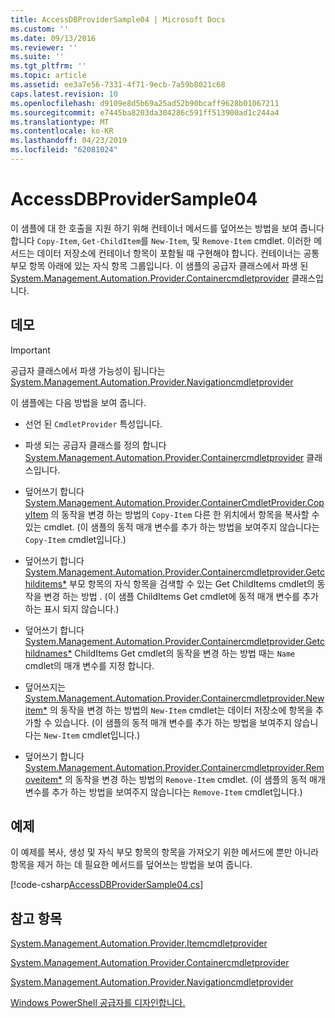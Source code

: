 ```yaml
---
title: AccessDBProviderSample04 | Microsoft Docs
ms.custom: ''
ms.date: 09/13/2016
ms.reviewer: ''
ms.suite: ''
ms.tgt_pltfrm: ''
ms.topic: article
ms.assetid: ee3a7e56-7331-4f71-9ecb-7a59b8021c68
caps.latest.revision: 10
ms.openlocfilehash: d9109e8d5b69a25ad52b90bcaff9628b01067211
ms.sourcegitcommit: e7445ba8203da304286c591ff513900ad1c244a4
ms.translationtype: MT
ms.contentlocale: ko-KR
ms.lasthandoff: 04/23/2019
ms.locfileid: "62081024"
---
```

# <a name="accessdbprovidersample04"></a>AccessDBProviderSample04

이 샘플에 대 한 호출을 지원 하기 위해 컨테이너 메서드를 덮어쓰는 방법을 보여 줍니다 합니다 `Copy-Item`, `Get-ChildItem`를 `New-Item`, 및 `Remove-Item` cmdlet. 이러한 메서드는 데이터 저장소에 컨테이너 항목이 포함될 때 구현해야 합니다. 컨테이너는 공통 부모 항목 아래에 있는 자식 항목 그룹입니다. 이 샘플의 공급자 클래스에서 파생 된 [System.Management.Automation.Provider.Containercmdletprovider](/dotnet/api/System.Management.Automation.Provider.ContainerCmdletProvider) 클래스입니다.

## <a name="demonstrates"></a>데모

> [!IMPORTANT]
> 공급자 클래스에서 파생 가능성이 됩니다는 [System.Management.Automation.Provider.Navigationcmdletprovider](/dotnet/api/System.Management.Automation.Provider.NavigationCmdletProvider)

이 샘플에는 다음 방법을 보여 줍니다.

- 선언 된 `CmdletProvider` 특성입니다.

- 파생 되는 공급자 클래스를 정의 합니다 [System.Management.Automation.Provider.Containercmdletprovider](/dotnet/api/System.Management.Automation.Provider.ContainerCmdletProvider) 클래스입니다.

- 덮어쓰기 합니다 [System.Management.Automation.Provider.ContainerCmdletProvider.CopyItem](/dotnet/api/System.Management.Automation.Provider.ContainerCmdletProvider.CopyItem) 의 동작을 변경 하는 방법의 `Copy-Item` 다른 한 위치에서 항목을 복사할 수 있는 cmdlet. (이 샘플의 동적 매개 변수를 추가 하는 방법을 보여주지 않습니다는 `Copy-Item` cmdlet입니다.)

- 덮어쓰기 합니다 [System.Management.Automation.Provider.Containercmdletprovider.Getchilditems*](/dotnet/api/System.Management.Automation.Provider.ContainerCmdletProvider.GetChildItems) 부모 항목의 자식 항목을 검색할 수 있는 Get ChildItems cmdlet의 동작을 변경 하는 방법 . (이 샘플 ChildItems Get cmdlet에 동적 매개 변수를 추가 하는 표시 되지 않습니다.)

- 덮어쓰기 합니다 [System.Management.Automation.Provider.Containercmdletprovider.Getchildnames*](/dotnet/api/System.Management.Automation.Provider.ContainerCmdletProvider.GetChildNames) ChildItems Get cmdlet의 동작을 변경 하는 방법 때는 `Name` cmdlet의 매개 변수를 지정 합니다.

- 덮어쓰지는 [System.Management.Automation.Provider.Containercmdletprovider.Newitem*](/dotnet/api/System.Management.Automation.Provider.ContainerCmdletProvider.NewItem) 의 동작을 변경 하는 방법의 `New-Item` cmdlet는 데이터 저장소에 항목을 추가할 수 있습니다. (이 샘플의 동적 매개 변수를 추가 하는 방법을 보여주지 않습니다는 `New-Item` cmdlet입니다.)

- 덮어쓰기 합니다 [System.Management.Automation.Provider.Containercmdletprovider.Removeitem*](/dotnet/api/System.Management.Automation.Provider.ContainerCmdletProvider.RemoveItem) 의 동작을 변경 하는 방법의 `Remove-Item` cmdlet. (이 샘플의 동적 매개 변수를 추가 하는 방법을 보여주지 않습니다는 `Remove-Item` cmdlet입니다.)

## <a name="example"></a>예제

이 예제를 복사, 생성 및 자식 부모 항목의 항목을 가져오기 위한 메서드에 뿐만 아니라 항목을 제거 하는 데 필요한 메서드를 덮어쓰는 방법을 보여 줍니다.

[!code-csharp[AccessDBProviderSample04.cs](../../powershell-sdk-samples/SDK-2.0/csharp/AccessDBProviderSample06/AccessDBProviderSample06.cs#L11-L1635 "AccessDBProviderSample04.cs")]

## <a name="see-also"></a>참고 항목

[System.Management.Automation.Provider.Itemcmdletprovider](/dotnet/api/System.Management.Automation.Provider.ItemCmdletProvider)

[System.Management.Automation.Provider.Containercmdletprovider](/dotnet/api/System.Management.Automation.Provider.ContainerCmdletProvider)

[System.Management.Automation.Provider.Navigationcmdletprovider](/dotnet/api/System.Management.Automation.Provider.NavigationCmdletProvider)

[Windows PowerShell 공급자를 디자인합니다.](./provider-types.md)